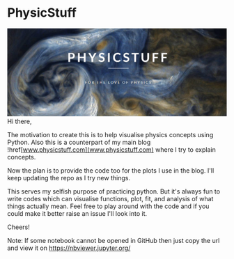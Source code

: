 # PhysicStuff
![Screenshot](Header.png)
Hi there,  

The motivation to create this is to help visualise physics concepts using Python. Also this is a counterpart of my main blog !href[www.physicstuff.com](www.physicstuff.com) where I try to explain concepts.  

Now the plan is to provide the code too for the plots I use in the blog. I'll keep updating the repo as I try new things.


This serves my selfish purpose of practicing python. But it's always fun to write codes which can visualise functions, plot, fit, and analysis of what things actually mean. 
Feel free to play around with the code and if you could make it better raise an issue I'll look into it.   

Cheers!


Note: If some notebook cannot be opened in GitHub then just copy the url and view it on https://nbviewer.jupyter.org/ 
